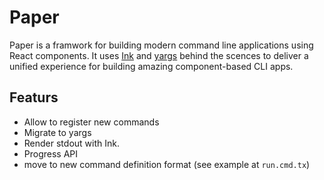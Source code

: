 # Paper
Paper is a framwork for building modern command line applications using React components.
It uses [Ink](https://github.com/vadimdemedes/ink) and [yargs](https://github.com/yargs/yargs) behind the scences to deliver a unified experience for building amazing component-based CLI apps. 

## Featurs
- Allow to register new commands
- Migrate to yargs
- Render stdout with Ink.
- Progress API
- move to new command definition format (see example at `run.cmd.tx`)
